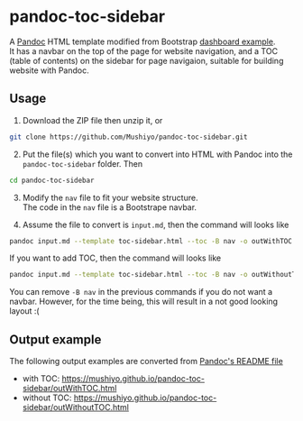 # pandoc-toc-sidebar
A [Pandoc](http://pandoc.org/) HTML template modified from Bootstrap [dashboard example](http://getbootstrap.com/examples/dashboard/).  
It has a navbar on the top of the page for website navigation, and a TOC (table of contents) on the sidebar for page navigaion, suitable for building website with Pandoc.

## Usage
1. Download the ZIP file then unzip it, or  
  ```sh
  git clone https://github.com/Mushiyo/pandoc-toc-sidebar.git
  ```
  
2. Put the file(s) which you want to convert into HTML with Pandoc into the `pandoc-toc-sidebar` folder.
  Then
  ```sh
  cd pandoc-toc-sidebar
  ```

3. Modify the `nav` file to fit your website structure.  
   The code in the `nav` file is a Bootstrape navbar.
  
4. Assume the file to convert is `input.md`, then the command will looks like
  ```sh
  pandoc input.md --template toc-sidebar.html --toc -B nav -o outWithTOC.html
  ```
  If you want to add TOC, then the command will looks like
  ```sh
  pandoc input.md --template toc-sidebar.html --toc -B nav -o outWithoutTOC.html
  ```
  You can remove `-B nav` in the previous commands if you do not want a navbar.
  However, for the time being, this will result in a not good looking layout :(

## Output example
The following output examples are converted from [Pandoc's README file](https://github.com/jgm/pandoc/blob/master/README)
* with TOC: <https://mushiyo.github.io/pandoc-toc-sidebar/outWithTOC.html>
* without TOC: <https://mushiyo.github.io/pandoc-toc-sidebar/outWithoutTOC.html>
